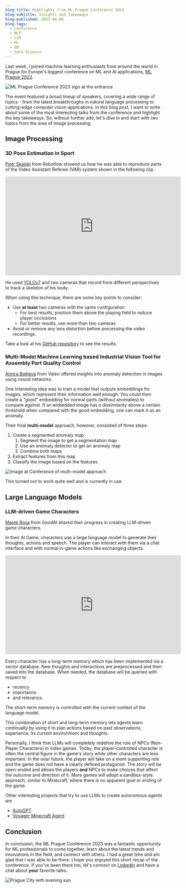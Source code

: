 ```yaml
---
blog-title: Highlights from ML Prague Conference 2023
blog-subtitle: Insights and Takeaways
blog-published: 2023-06-08
blog-tags:
  - Conference
  - NLP
  - LLM
  - ML
  - EN
  - Data Science
---
```


Last week, I joined machine learning enthusiasts from around the world in Prague for Europe's biggest conference on ML and AI applications, [ML Prague 2023](https://mlprague.com/).

![ML Prague Conference 2023 sign at the entrance](/images/mlprague_sign.jpg)

The event featured a broad lineup of speakers, covering a wide range of topics - from the latest breakthroughs in natural language processing to cutting-edge computer vision applications. In this blog post, I want to write about some of the most interesting talks from the conference and highlight the key takeaways. So, without further ado, let's dive in and start with two topics from the area of image processing.

## Image Processing 
### 3D Pose Estimation in Sport 

[Piotr Skalski](https://www.linkedin.com/in/piotr-skalski-36b5b4122/) from Roboflow showed us how he was able to reproduce parts of the Video Assistant Referee (VAR) system shown in the following clip.

<iframe width="560" height="315" src="https://www.youtube-nocookie.com/embed/WycjDx6giVE" title="YouTube video player" frameborder="0" allow="accelerometer; autoplay; clipboard-write; encrypted-media; gyroscope; picture-in-picture; web-share" allowfullscreen></iframe>

He used [YOLOv7](https://github.com/WongKinYiu/yolov7) and two cameras that record from different perspectives to track a skeleton of his body.

When using this technique, there are some key points to consider: 
-  Use **at least** two cameras with the same configuration 
	- For best results, position them above the playing field to reduce player occlusions 
	- For better results, use more than two cameras 
-  Avoid or remove any lens distortion before processing the video recordings.

Take a look at his [GitHub repository](https://github.com/SkalskiP/sport) to see the results.

### Multi-Model Machine Learning based Industrial Vision Tool for Assembly Part Quality Control

[Aimira Baitieva](https://www.linkedin.com/in/aimira-baitieva/?originalSubdomain=cz) from Valeo offered insights into anomaly detection in images using neural networks. 

One interesting idea was to train a model that outputs embeddings for images, which represent their information well enough. You could then create a *"good"* embedding for normal parts (without anomalies) to compare against. If an embedded image has a dissimilarity above a certain threshold when compared with the good embedding, one can mark it as an anomaly.

Their final **multi-model** approach, however, consisted of three steps: 
1. Create a segmented anomaly map: 
	1. Segment the image to get a segmentation map 
	2. Use an anomaly detector to get an anomaly map 
	3. Combine both maps
2. Extract features from this map 
3. Classify the image based on the features.

![Image at Conference of multi-model approach](/images/mlprague_valeo.jpg)

This turned out to work quite well and is currently in use.

## Large Language Models 

### LLM-driven Game Characters 

[Marek Rosa](https://www.linkedin.com/in/marekrosa1/?originalSubdomain=cz) from GoodAI shared their progress in creating LLM-driven game characters. 

In their AI Game, characters use a large language model to generate their thoughts, actions and speech. The player can interact with them via a chat interface and with normal in-game actions like exchanging objects. 

<iframe width="560" height="315" src="https://www.youtube-nocookie.com/embed/G7ZAPwji4i0?start=92" title="YouTube video player" frameborder="0" allow="accelerometer; autoplay; clipboard-write; encrypted-media; gyroscope; picture-in-picture; web-share" allowfullscreen></iframe>

Every character has a long-term memory which has been implemented via a vector database. New thoughts and interactions are preprocessed and then saved into the database. 
When needed, the database will be queried with respect to 
- recency 
- importance 
- and relevance.

The short-term memory is controlled with the current context of the language model.

This combination of short and long-term memory lets agents learn continually by using it to plan actions based on past observations, experience, its current environment and thoughts. 

Personally, I think that LLMs will completely redefine the role of NPCs (Non-Player Characters) in video games. Today, the player-controlled character is often the central figure in the game's story while other characters are less important.
In the near future, the player will take on a more supporting role and the game does not have a clearly defined protagonist. The story will be open-ended and allows the players **and** NPCs to make choices that affect the outcome and direction of it. 
More games will adopt a sandbox-style approach, similar to Minecraft, where there is no apparent goal or ending of the game. 

Other interesting projects that try to use LLMs to create autonomous agents are 
- [AutoGPT](https://github.com/Significant-Gravitas/Auto-GPT)
- [Voyager Minecraft Agent](https://github.com/MineDojo/Voyager)

## Conclusion 

In conclusion, the ML Prague Conference 2023 was a fantastic opportunity for ML professionals to come together, learn about the latest trends and innovations in the field, and connect with others. I had a great time and am glad that I was able to be there. I hope you enjoyed this short recap of the conference. If you've been there too, let's connect on [LinkedIn](https://www.linkedin.com/in/marcjulian/) and have a chat about **your** favorite talks.

![Prague City with evening sun](/images/mlprague_evening.jpg)